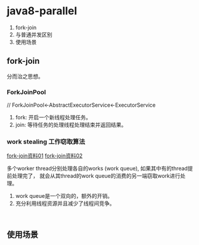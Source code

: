 # java8-parallel 

1. fork-join
2. 与普通并发区别
3. 使用场景


## fork-join

分而治之思想。

### ForkJoinPool 
// ForkJoinPool<-AbstractExecutorService<-ExecutorService

1. fork: 开启一个新线程处理任务。  
2. join: 等待任务的处理线程处理结束并返回结果。  

### work stealing 工作窃取算法

[fork-join资料01](https://kaimingwan.com/post/java/forkjoinpooljie-du)
[fork-join资料02](https://www.jianshu.com/p/f777abb7b251)

多个worker thread分别处理各自的works (work queue), 如果其中有的thread提前处理完了， 就会从其thread的work queue的消费的另一端窃取work进行处理。

1. work queue是一个双向的，额外的开销。 
2. 充分利用线程资源并且减少了线程间竞争。 

```java



```


## 使用场景

